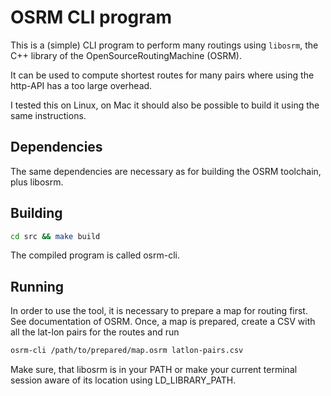 # OSRM CLI program

This is a (simple) CLI program to perform many routings using `libosrm`, the C++ library of the OpenSourceRoutingMachine (OSRM).

It can be used to compute shortest routes for many pairs where using the http-API has a too large overhead.

I tested this on Linux, on Mac it should also be possible to build it using the same instructions.

## Dependencies

The same dependencies are necessary as for building the OSRM toolchain, plus libosrm.

## Building

``` sh
cd src && make build
```

The compiled program is called osrm-cli.

## Running

In order to use the tool, it is necessary to prepare a map for routing first. See documentation of OSRM. Once, a map is prepared, create a CSV with all the lat-lon pairs for the routes and run

``` sh
osrm-cli /path/to/prepared/map.osrm latlon-pairs.csv
```

Make sure, that libosrm is in your PATH or make your current terminal session aware of its location using LD_LIBRARY_PATH.
